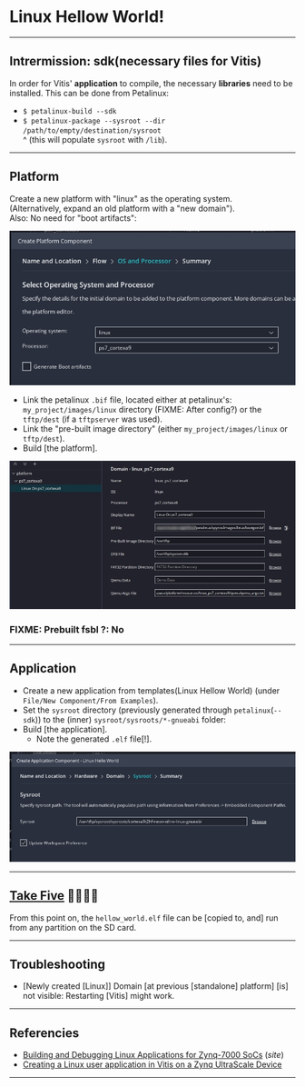 # Linux Hellow World!

---

## Intrermission: sdk(necessary files for Vitis)

In order for Vitis' **application** to compile, the necessary **libraries** need to be installed. This can be done from Petalinux:

* `$ petalinux-build --sdk`
* `$ petalinux-package --sysroot --dir /path/to/empty/destination/sysroot`  
  ^ (this will populate `sysroot` with `/lib`).

---

## Platform

Create a new platform with "linux" as the operating system.  
(Alternatively, expand an old platform with a "new domain").  
Also: No need for "boot artifacts":

![](images/platform.jpg)

* Link the petalinux `.bif` file, located either at petalinux's: `my_project/images/linux` directory (FIXME: After config?) or the `tftp/dest` (if a `tftpserver` was used).
* Link the "pre-built image directory" (either `my_project/images/linux` or `tftp/dest`).
* Build [the platform\].

![](images/platform.parameters.jpg)

### FIXME: Prebuilt fsbl ?: No

---

## Application

* Create a new application from templates(Linux Hellow World) (under `File/New Component/From Examples`).
* Set the `sysroot` directory (previously generated through `petalinux`(`--sdk`)) to the (inner) `sysroot/sysroots/*-gnueabi` folder:
* Build [the application\].
    * Note the generated `.elf` file[!\].

![](images/sysroot.jpg)

---

## [Take Five](https://en.wikipedia.org/wiki/Take_Five) 🎹🎷🎷🎶

From this point on, the `hellow_world.elf` file can be [copied to, and\] run from any partition on the SD card.

---

## Troubleshooting

* [Newly created [Linux\]\] Domain [at previous [standalone\] platform\] [is\] not visible: Restarting [Vitis\] might work.

---

## Referencies

* [Building and Debugging Linux Applications for Zynq-7000 SoCs](https://xilinx.github.io/Embedded-Design-Tutorials/docs/2023.1/build/html/docs/Introduction/Zynq7000-EDT/4-linux-for-zynq.html) (*site*)
* [Creating a Linux user application in Vitis on a Zynq UltraScale Device](https://support.xilinx.com/s/article/1141772)

---

[reference]: https://docs.xilinx.com/r/en-US/ug1144-petalinux-tools-reference-guide/Overview "Petalinux Reference"